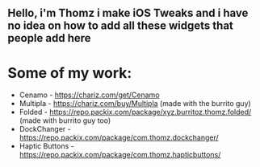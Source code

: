 ## Hello, i'm Thomz i make iOS Tweaks and i have no idea on how to add all these widgets that people add here
# Some of my work:
- Cenamo - https://chariz.com/get/Cenamo
- Multipla - https://chariz.com/buy/Multipla (made with the burrito guy)
- Folded - https://repo.packix.com/package/xyz.burritoz.thomz.folded/ (made with burrito guy too)
- DockChanger - https://repo.packix.com/package/com.thomz.dockchanger/
- Haptic Buttons - https://repo.packix.com/package/com.thomz.hapticbuttons/

